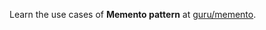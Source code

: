 Learn the use cases of **Memento pattern** at [guru/memento](https://refactoring.guru/design-patterns/memento).
